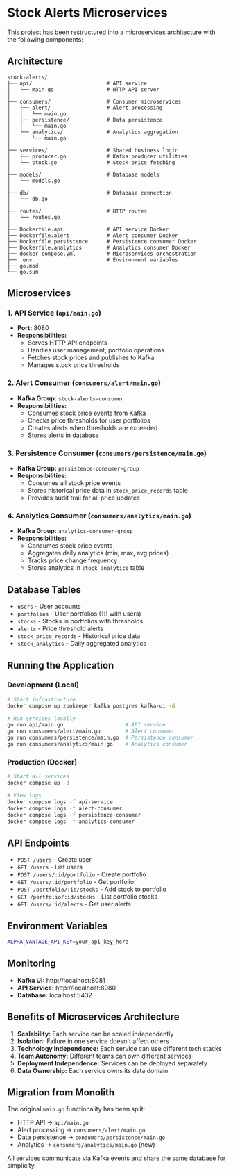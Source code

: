 # Stock Alerts Microservices

This project has been restructured into a microservices architecture with the following components:

## Architecture

```
stock-alerts/
├── api/                        # API service
│   └── main.go                 # HTTP API server
│
├── consumers/                  # Consumer microservices
│   ├── alert/                  # Alert processing
│   │   └── main.go
│   ├── persistence/            # Data persistence
│   │   └── main.go
│   └── analytics/              # Analytics aggregation
│       └── main.go
│
├── services/                   # Shared business logic
│   ├── producer.go             # Kafka producer utilities
│   └── stock.go                # Stock price fetching
│
├── models/                     # Database models
│   └── models.go
│
├── db/                         # Database connection
│   └── db.go
│
├── routes/                     # HTTP routes
│   └── routes.go
│
├── Dockerfile.api              # API service Docker
├── Dockerfile.alert            # Alert consumer Docker
├── Dockerfile.persistence      # Persistence consumer Docker
├── Dockerfile.analytics        # Analytics consumer Docker
├── docker-compose.yml          # Microservices orchestration
├── .env                        # Environment variables
├── go.mod
└── go.sum
```

## Microservices

### 1. API Service (`api/main.go`)
- **Port:** 8080
- **Responsibilities:**
  - Serves HTTP API endpoints
  - Handles user management, portfolio operations
  - Fetches stock prices and publishes to Kafka
  - Manages stock price thresholds

### 2. Alert Consumer (`consumers/alert/main.go`)
- **Kafka Group:** `stock-alerts-consumer`
- **Responsibilities:**
  - Consumes stock price events from Kafka
  - Checks price thresholds for user portfolios
  - Creates alerts when thresholds are exceeded
  - Stores alerts in database

### 3. Persistence Consumer (`consumers/persistence/main.go`)
- **Kafka Group:** `persistence-consumer-group`
- **Responsibilities:**
  - Consumes all stock price events
  - Stores historical price data in `stock_price_records` table
  - Provides audit trail for all price updates

### 4. Analytics Consumer (`consumers/analytics/main.go`)
- **Kafka Group:** `analytics-consumer-group`
- **Responsibilities:**
  - Consumes stock price events
  - Aggregates daily analytics (min, max, avg prices)
  - Tracks price change frequency
  - Stores analytics in `stock_analytics` table

## Database Tables

- `users` - User accounts
- `portfolios` - User portfolios (1:1 with users)
- `stocks` - Stocks in portfolios with thresholds
- `alerts` - Price threshold alerts
- `stock_price_records` - Historical price data
- `stock_analytics` - Daily aggregated analytics

## Running the Application

### Development (Local)
```bash
# Start infrastructure
docker compose up zookeeper kafka postgres kafka-ui -d

# Run services locally
go run api/main.go                    # API service
go run consumers/alert/main.go        # Alert consumer
go run consumers/persistence/main.go  # Persistence consumer
go run consumers/analytics/main.go    # Analytics consumer
```

### Production (Docker)
```bash
# Start all services
docker compose up -d

# View logs
docker compose logs -f api-service
docker compose logs -f alert-consumer
docker compose logs -f persistence-consumer
docker compose logs -f analytics-consumer
```

## API Endpoints

- `POST /users` - Create user
- `GET /users` - List users
- `POST /users/:id/portfolio` - Create portfolio
- `GET /users/:id/portfolio` - Get portfolio
- `POST /portfolio/:id/stocks` - Add stock to portfolio
- `GET /portfolio/:id/stocks` - List portfolio stocks
- `GET /users/:id/alerts` - Get user alerts

## Environment Variables

```bash
ALPHA_VANTAGE_API_KEY=your_api_key_here
```

## Monitoring

- **Kafka UI:** http://localhost:8081
- **API Service:** http://localhost:8080
- **Database:** localhost:5432

## Benefits of Microservices Architecture

1. **Scalability:** Each service can be scaled independently
2. **Isolation:** Failure in one service doesn't affect others
3. **Technology Independence:** Each service can use different tech stacks
4. **Team Autonomy:** Different teams can own different services
5. **Deployment Independence:** Services can be deployed separately
6. **Data Ownership:** Each service owns its data domain

## Migration from Monolith

The original `main.go` functionality has been split:
- HTTP API → `api/main.go`
- Alert processing → `consumers/alert/main.go` 
- Data persistence → `consumers/persistence/main.go`
- Analytics → `consumers/analytics/main.go` (new)

All services communicate via Kafka events and share the same database for simplicity.
